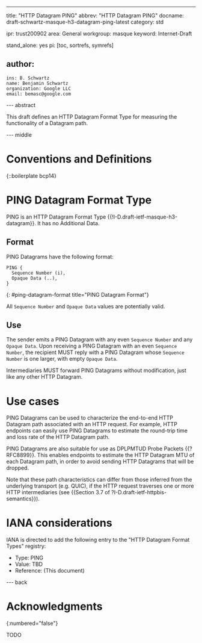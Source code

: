 ---
title: "HTTP Datagram PING"
abbrev: "HTTP Datagram PING"
docname: draft-schwartz-masque-h3-datagram-ping-latest
category: std

ipr: trust200902
area: General
workgroup: masque
keyword: Internet-Draft

stand_alone: yes
pi: [toc, sortrefs, symrefs]

author:
 -
    ins: B. Schwartz
    name: Benjamin Schwartz
    organization: Google LLC
    email: bemasc@google.com


--- abstract

This draft defines an HTTP Datagram Format Type for measuring the functionality of a Datagram path.

--- middle

# Conventions and Definitions

{::boilerplate bcp14}

# PING Datagram Format Type

PING is an HTTP Datagram Format Type {{!I-D.draft-ietf-masque-h3-datagram}}.  It has no Additional Data.

## Format

PING Datagrams have the following format:

~~~
PING {
  Sequence Number (i),
  Opaque Data (..),
}
~~~
{: #ping-datagram-format title="PING Datagram Format"}

All `Sequence Number` and `Opaque Data` values are potentially valid.

## Use

The sender emits a PING Datagram with any even `Sequence Number` and any `Opaque Data`.  Upon receiving a PING Datagram with an even `Sequence Number`, the recipient MUST reply with a PING Datagram whose `Sequence Number` is one larger, with empty `Opaque Data`.

Intermediaries MUST forward PING Datagrams without modification, just like any other HTTP Datagram.

# Use cases

PING Datagrams can be used to characterize the end-to-end HTTP Datagram path associated with an HTTP request.  For example, HTTP endpoints can easily use PING Datagrams to estimate the round-trip time and loss rate of the HTTP Datagram path.

PING Datagrams are also suitable for use as DPLPMTUD Probe Packets {{?RFC8899}}.  This enables endpoints to estimate the HTTP Datagram MTU of each Datagram path, in order to avoid sending HTTP Datagrams that will be dropped.

Note that these path characteristics can differ from those inferred from the underlying transport (e.g. QUIC), if the HTTP request traverses one or more HTTP intermediaries (see {{Section 3.7 of ?I-D.draft-ietf-httpbis-semantics}}).

# IANA considerations

IANA is directed to add the following entry to the "HTTP Datagram Format Types" registry:

* Type: PING
* Value: TBD
* Reference: (This document)

--- back

# Acknowledgments
{:numbered="false"}

TODO
